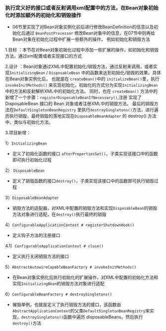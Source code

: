 ### 执行定义好的接口或者反射调用xml配置中的方法，在Bean对象初始化时添加额外的初始化和销毁操作

- 06节里实现了对Bean对象实例化前后进行修改BeanDefinition的信息以及初始化后通过 `BeanPostProcessor` 修改Bean对象中的信息，在07节中则再给Bean对象在初始化过程中扩展一些额外的操作，
例如初始化和销毁方法

1.目标 ：本节在对Bean对象初始化过程中添加一些扩展的操作，如初始化和销毁方法，通过xml配置或者实现接口的方式

2.设计 ：Bean对象通过XML中配置初始化/销毁方法，通过反射来调用，或者实现`InitializingBean` / `DisposableBean` 中的函数来达到初始化/销毁的效果。具体在Bean对象实例化后，
也就是在 `createBean()`中的 `initializeBean()`里，执行`invokeInitMethods()` 来实现初始化，初始化的方式分为实现`InitializingBean`中的方法和反射解析XML中的初始化方法。
同时，也在 `createBean()` 方法中的新增了一个步骤：`registerDisposableBeanIfNecessary()`,注册 实现了DisposableBean 接口的 Bean 对象或者注册XML中的销毁方法。
最后的销毁方法在`DefaultSingletonBeanRegistry` 里执行`destroySingletons()`方法，进行遍历执行销毁，最终销毁的落地实现在`DisposableBeanAdapter` 的 destroy() 方法中，类似与初始化方法。


3.项目新增： 

1）`InitializingBean`
- 定义了初始化函数的接口 `afterPropertiesSet()`，子类实现该接口中的函数即可执行初始化过程

2） `DisposableBean`
- 定义了销毁函数的接口`destroy()`，子类实现该接口中的函数即可执行销毁过程

3）`DisposableBeanAdapter`
- 销毁方法的适配器，对XML中配置的销毁方法和实现`DisposableBean`的销毁方法对象进行适配，在`destroy()`执行最终的销毁

4）`ConfigurableApplicationContext # registerShutdownHook()`
- 定义钩子方法的注册接口

4.1）`ConfigurableApplicationContext # close()`
- 定义执行关闭销毁方法的接口

5）`AbstractAutowireCapableBeanFactory # invokeInitMethods()` 
- 在Bean对象实例化后执行初始化的扩展操作，对XML中配置的初始化方法和实现`InitializingBean`的销毁方法对象进行适配

6）`ConfigurableBeanFactory # destroySingletons()`
- 摧毁单例，也就是定义了执行销毁方法的接口，该函数由`AbstractApplicationContext`的父类`DefaultSingletonBeanRegistry`来实现，`destroySingletons()`函数中遍历
disposableBeans，然后执行`destroy()`方法